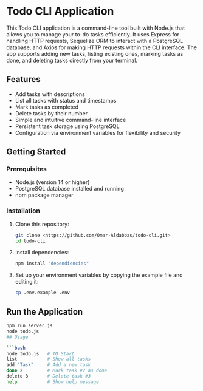 # Todo CLI Application

This Todo CLI application is a command-line tool built with Node.js that allows you to manage your to-do tasks efficiently. It uses Express for handling HTTP requests, Sequelize ORM to interact with a PostgreSQL database, and Axios for making HTTP requests within the CLI interface. The app supports adding new tasks, listing existing ones, marking tasks as done, and deleting tasks directly from your terminal.

## Features

- Add tasks with descriptions
- List all tasks with status and timestamps
- Mark tasks as completed
- Delete tasks by their number
- Simple and intuitive command-line interface
- Persistent task storage using PostgreSQL
- Configuration via environment variables for flexibility and security

## Getting Started

### Prerequisites

- Node.js (version 14 or higher)
- PostgreSQL database installed and running
- npm package manager

### Installation

1. Clone this repository:
   ```bash
   git clone <https://github.com/Omar-Aldabbas/todo-cli.git>
   cd todo-cli
2. Install dependencies:
   ```bash
   npm install "dependiencies"
3. Set up your environment variables by copying the example file and editing it:
   ```bash
   cp .env.example .env

## Run the Application
  ```bash
  npm run server.js
  node todo.js
## Usage

```bash
 node todo.js   # TO Start
 list           # Show all tasks
 add "Task"     # Add a new task
 done 2         # Mark task #2 as done
 delete 3       # Delete task #3
 help           # Show help message
